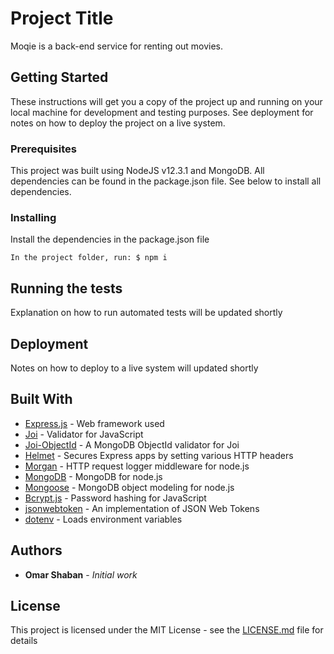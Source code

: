 # Project Title

Moqie is a back-end service for renting out movies.

## Getting Started

These instructions will get you a copy of the project up and running on your local machine for development and testing purposes. See deployment for notes on how to deploy the project on a live system.

### Prerequisites

This project was built using NodeJS v12.3.1 and MongoDB. All dependencies can be found in the package.json file. See below to install all dependencies.

### Installing

Install the dependencies in the package.json file

```
In the project folder, run: $ npm i
```

## Running the tests

Explanation on how to run automated tests will be updated shortly

## Deployment

Notes on how to deploy to a live system will updated shortly

## Built With

* [Express.js](https://expressjs.com/) - Web framework used
* [Joi](https://www.npmjs.com/package/@hapi/joi) - Validator for JavaScript
* [Joi-ObjectId](https://www.npmjs.com/package/joi-objectid) - A MongoDB ObjectId validator for Joi
* [Helmet](https://helmetjs.github.io/) - Secures Express apps by setting various HTTP headers
* [Morgan](https://github.com/expressjs/morgan) - HTTP request logger middleware for node.js
* [MongoDB](https://mongodb.github.io/node-mongodb-native/) - MongoDB for node.js
* [Mongoose](https://mongoosejs.com/docs/index.html) - MongoDB object modeling for node.js
* [Bcrypt.js](https://www.npmjs.com/package/bcryptjs) - Password hashing for JavaScript
* [jsonwebtoken](https://www.npmjs.com/package/jsonwebtoken) - An implementation of JSON Web Tokens
* [dotenv](https://www.npmjs.com/package/dotenv) - Loads environment variables

## Authors

* **Omar Shaban** - *Initial work* 

## License

This project is licensed under the MIT License - see the [LICENSE.md](LICENSE.md) file for details